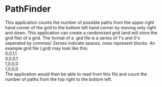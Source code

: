 # PathFinder
This application counts the number of possible paths from the upper right hand corner of the grid to the bottom left hand corner by moving only right and down. 
This application can create a randomized grid (and will store the grid file) of a grid. The format of a .grd file is a series of 1's and 0's seperated by commas/ Zeroes indicate spaces, ones represent blocks. 
An example grid file (.grd) may look like this:  
0,0,1,1  
0,0,0,1   
1,0,0,0  
1,0,0,0  
The application would then be able to read from this file and count the number of paths from the top right to the bottom left.
